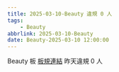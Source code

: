 ```yaml
---
title: 2025-03-10-Beauty 違規 0 人
tags:
    - Beauty
abbrlink: 2025-03-10-Beauty
date: Beauty-2025-03-10 12:00:00
---
```

Beauty 板 [板規連結](https://www.ptt.cc/bbs/Beauty/M.1630069980.A.84B.html)
昨天違規 0 人
